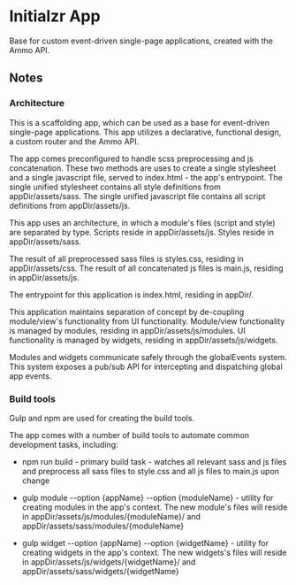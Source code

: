 # Initialzr App

Base for custom event-driven single-page applications, created with the Ammo API.

## Notes

### Architecture

This is a scaffolding app, which can be used as a base for event-driven single-page applications. This app utilizes a declarative, functional design, a custom router and the Ammo API.

The app comes preconfigured to handle scss preprocessing and js concatenation. These two methods are uses to create a single stylesheet and a single javascript file, served to index.html - the app's entrypoint. The single unified stylesheet contains all style definitions from appDir/assets/sass. The single unified javascript file contains all script definitions from appDir/assets/js.

This app uses an architecture, in which a module's files (script and style) are separated by type. Scripts reside in appDir/assets/js. Styles reside in appDir/assets/sass.

The result of all preprocessed sass files is styles.css, residing in appDir/assets/css. The result of all concatenated js files is main.js, residing in appDir/assets/js.

The entrypoint for this application is index.html, residing in appDir/.

This application maintains separation of concept by de-coupling module/view's functionality from UI functionality. Module/view functionality is managed by modules, residing in appDir/assets/js/modules. UI functionality is managed by widgets, residing in appDir/assets/js/widgets.

Modules and widgets communicate safely through the globalEvents system. This system exposes a pub/sub API for intercepting and dispatching global app events.

### Build tools

Gulp and npm are used for creating the build tools.

The app comes with a number of build tools to automate common development tasks, including:

- npm run build - primary build task - watches all relevant sass and js files and preprocess all sass files to style.css and all js files to main.js upon change

- gulp module --option {appName} --option {moduleName} - utility for creating modules in the app's context. The new module's files will reside in appDir/assets/js/modules/{moduleName}/ and appDir/assets/sass/modules/{moduleName}

- gulp widget --option {appName} --option {widgetName} - utility for creating widgets in the app's context. The new widgets's files will reside in appDir/assets/js/widgets/{widgetName}/ and appDir/assets/sass/widgets/{widgetName}
